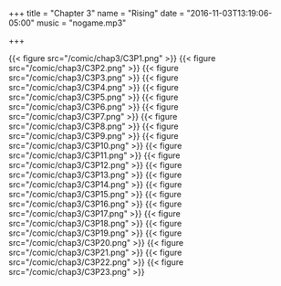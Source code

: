 +++
title = "Chapter 3"
name = "Rising"
date = "2016-11-03T13:19:06-05:00"
music = "nogame.mp3"

+++

{{< figure src="/comic/chap3/C3P1.png" >}}
{{< figure src="/comic/chap3/C3P2.png" >}}
{{< figure src="/comic/chap3/C3P3.png" >}}
{{< figure src="/comic/chap3/C3P4.png" >}}
{{< figure src="/comic/chap3/C3P5.png" >}}
{{< figure src="/comic/chap3/C3P6.png" >}}
{{< figure src="/comic/chap3/C3P7.png" >}}
{{< figure src="/comic/chap3/C3P8.png" >}}
{{< figure src="/comic/chap3/C3P9.png" >}}
{{< figure src="/comic/chap3/C3P10.png" >}}
{{< figure src="/comic/chap3/C3P11.png" >}}
{{< figure src="/comic/chap3/C3P12.png" >}}
{{< figure src="/comic/chap3/C3P13.png" >}}
{{< figure src="/comic/chap3/C3P14.png" >}}
{{< figure src="/comic/chap3/C3P15.png" >}}
{{< figure src="/comic/chap3/C3P16.png" >}}
{{< figure src="/comic/chap3/C3P17.png" >}}
{{< figure src="/comic/chap3/C3P18.png" >}}
{{< figure src="/comic/chap3/C3P19.png" >}}
{{< figure src="/comic/chap3/C3P20.png" >}}
{{< figure src="/comic/chap3/C3P21.png" >}}
{{< figure src="/comic/chap3/C3P22.png" >}}
{{< figure src="/comic/chap3/C3P23.png" >}}
